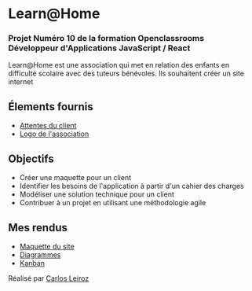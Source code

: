 # Learn@Home

### Projet Numéro 10 de la formation Openclassrooms Développeur d'Applications JavaScript / React

Learn@Home est une association qui met en relation des enfants en difficulté scolaire avec des tuteurs bénévoles. Ils souhaitent créer un site internet

## Élements fournis

* [Attentes du client](https://s3-eu-west-1.amazonaws.com/course.oc-static.com/projects/Front-End+V2/P8+-+Gestion+de+projet/Notes+-+Re%CC%81union+Learn%40Home.pdf)
* [Logo de l'association](https://user.oc-static.com/upload/2023/12/26/17036188872639_Capture%20d%E2%80%99e%CC%81cran%202023-12-26%20a%CC%80%2020.27.52.png)

## Objectifs

* Créer une maquette pour un client
* Identifier les besoins de l'application à partir d'un cahier des charges
* Modéliser une solution technique pour un client
* Contribuer à un projet en utilisant une méthodologie agile

## Mes rendus

* [Maquette du site](https://www.figma.com/design/t60JfYwyKkIpbR4XXVJ2Qw/Learn-%40-home?node-id=0-1&t=SRw7lRMDw5hluqoI-1)
* [Diagrammes](https://lucid.app/lucidchart/ad86b1f1-9878-4a7c-94c7-7a3f32240cba/view)
* [Kanban](https://majestic-torta-74d.notion.site/Dev4U-projet-Learn-Home-00d41d977239436190431aa4816a8d53?pvs=74)

Réalisé par [Carlos Leiroz](https://www.linkedin.com/in/carlos-leiroz/)